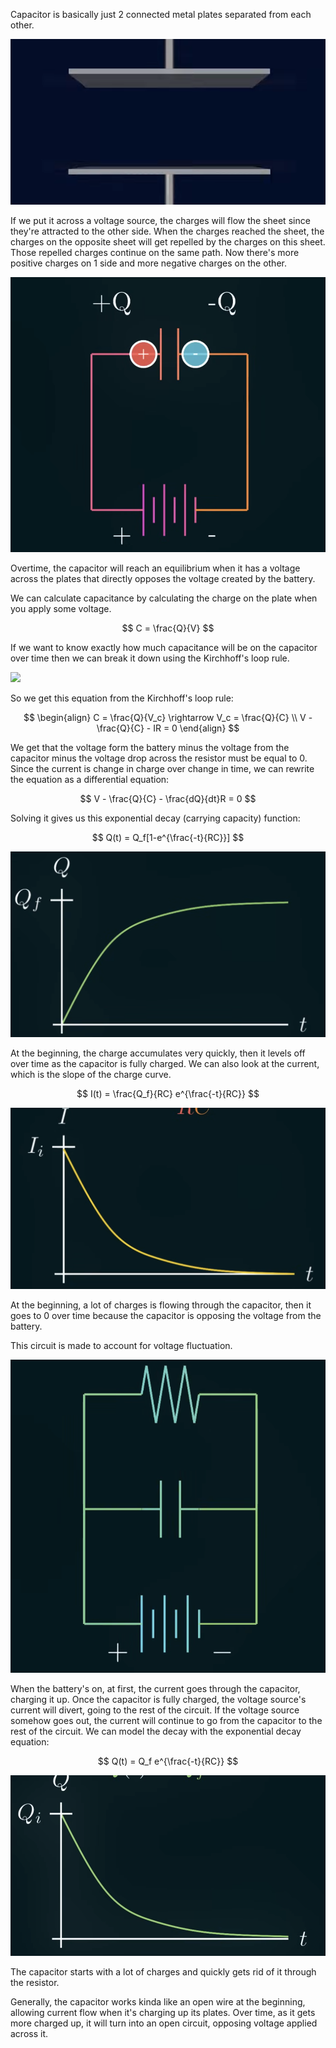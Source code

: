 Capacitor is basically just 2 connected metal plates separated from each other.

![](../Assets/capacitor-visualization.png)

If we put it across a voltage source, the charges will flow the sheet since they're attracted to the other side. When the charges reached the sheet, the charges on the opposite sheet will get repelled by the charges on this sheet. Those repelled charges continue on the same path. Now there's more positive charges on 1 side and more negative charges on the other.

![](../Assets/capacitor-repelled-charges-visual.png)

Overtime, the capacitor will reach an equilibrium when it has a voltage across the plates that directly opposes the voltage created by the battery.

We can calculate capacitance by calculating the charge on the plate when you apply some voltage.

$$
C = \frac{Q}{V}
$$

If we want to know exactly how much capacitance will be on the capacitor over time then we can break it down using the Kirchhoff's loop rule.

![](capacitor-kirchhoff-loop-rule.png)

So we get this equation from the Kirchhoff's loop rule:

$$
\begin{align}
C = \frac{Q}{V_c} \rightarrow V_c = \frac{Q}{C}
\\
V - \frac{Q}{C} - IR = 0
\end{align}
$$

We get that the voltage form the battery minus the voltage from the capacitor minus the voltage drop across the resistor must be equal to 0. Since the current is change in charge over change in time, we can rewrite the equation as a differential equation:

$$
V - \frac{Q}{C} - \frac{dQ}{dt}R = 0
$$

Solving it gives us this exponential decay (carrying capacity) function:

$$
Q(t) = Q_f[1-e^{\frac{-t}{RC}}]
$$

![](../Assets/capacitor-exponential-decay-graph.png)

At the beginning, the charge accumulates very quickly, then it levels off over time as the capacitor is fully charged. We can also look at the current, which is the slope of the charge curve.

$$
I(t) = \frac{Q_f}{RC} e^{\frac{-t}{RC}}
$$

![](../Assets/capacitor-charge-curve-slope.png)

At the beginning, a lot of charges is flowing through the capacitor, then it goes to 0 over time because the capacitor is opposing the voltage from the battery.

This circuit is made to account for voltage fluctuation.

![](../Assets/voltage-fluctuation-circuit.png)

When the battery's on, at first, the current goes through the capacitor, charging it up. Once the capacitor is fully charged, the voltage source's current will divert, going to the rest of the circuit. If the voltage source somehow goes out, the current will continue to go from the capacitor to the rest of the circuit. We can model the decay with the exponential decay equation:

$$
Q(t) = Q_f e^{\frac{-t}{RC}}
$$

![](../Assets/capacitor-decay-circuit.png)

The capacitor starts with a lot of charges and quickly gets rid of it through the resistor.

Generally, the capacitor works kinda like an open wire at the beginning, allowing current flow when it's charging up its plates. Over time, as it gets more charged up, it will turn into an open circuit, opposing voltage applied across it.